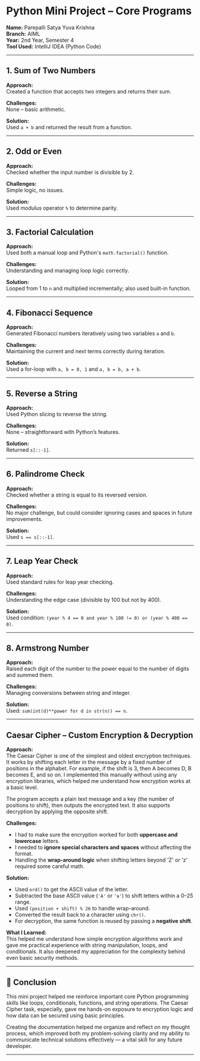 # Python Mini Project – Core Programs

**Name:** Parepalli Satya Yuva Krishna  
**Branch:** AIML  
**Year:** 2nd Year, Semester 4  
**Tool Used:** IntelliJ IDEA (Python Code)

---

## 1. Sum of Two Numbers

**Approach:**  
Created a function that accepts two integers and returns their sum.

**Challenges:**  
None – basic arithmetic.

**Solution:**  
Used `a + b` and returned the result from a function.

---

## 2. Odd or Even

**Approach:**  
Checked whether the input number is divisible by 2.

**Challenges:**  
Simple logic, no issues.

**Solution:**  
Used modulus operator `%` to determine parity.

---

## 3. Factorial Calculation

**Approach:**  
Used both a manual loop and Python's `math.factorial()` function.

**Challenges:**  
Understanding and managing loop logic correctly.

**Solution:**  
Looped from 1 to `n` and multiplied incrementally; also used built-in function.

---

## 4. Fibonacci Sequence

**Approach:**  
Generated Fibonacci numbers iteratively using two variables `a` and `b`.

**Challenges:**  
Maintaining the current and next terms correctly during iteration.

**Solution:**  
Used a for-loop with `a, b = 0, 1` and `a, b = b, a + b`.

---

## 5. Reverse a String

**Approach:**  
Used Python slicing to reverse the string.

**Challenges:**  
None – straightforward with Python’s features.

**Solution:**  
Returned `s[::-1]`.

---

## 6. Palindrome Check

**Approach:**  
Checked whether a string is equal to its reversed version.

**Challenges:**  
No major challenge, but could consider ignoring cases and spaces in future improvements.

**Solution:**  
Used `s == s[::-1]`.

---

## 7. Leap Year Check

**Approach:**  
Used standard rules for leap year checking.

**Challenges:**  
Understanding the edge case (divisible by 100 but not by 400).

**Solution:**  
Used condition: `(year % 4 == 0 and year % 100 != 0) or (year % 400 == 0)`.

---

## 8. Armstrong Number

**Approach:**  
Raised each digit of the number to the power equal to the number of digits and summed them.

**Challenges:**  
Managing conversions between string and integer.

**Solution:**  
Used: `sum(int(d)**power for d in str(n)) == n`.

---

## Caesar Cipher – Custom Encryption & Decryption

**Approach:**  
The Caesar Cipher is one of the simplest and oldest encryption techniques. It works by shifting each letter in the message by a fixed number of positions in the alphabet. For example, if the shift is 3, then A becomes D, B becomes E, and so on. I implemented this manually without using any encryption libraries, which helped me understand how encryption works at a basic level.

The program accepts a plain text message and a key (the number of positions to shift), then outputs the encrypted text. It also supports decryption by applying the opposite shift.

**Challenges:**  
- I had to make sure the encryption worked for both **uppercase and lowercase** letters.
- I needed to **ignore special characters and spaces** without affecting the format.
- Handling the **wrap-around logic** when shifting letters beyond 'Z' or 'z' required some careful math.

**Solution:**  
- Used `ord()` to get the ASCII value of the letter.
- Subtracted the base ASCII value (`'A'` or `'a'`) to shift letters within a 0–25 range.
- Used `(position + shift) % 26` to handle wrap-around.
- Converted the result back to a character using `chr()`.
- For decryption, the same function is reused by passing a **negative shift**.

**What I Learned:**  
This helped me understand how simple encryption algorithms work and gave me practical experience with string manipulation, loops, and conditionals. It also deepened my appreciation for the complexity behind even basic security methods.

---

## 📘 Conclusion

This mini project helped me reinforce important core Python programming skills like loops, conditionals, functions, and string operations. The Caesar Cipher task, especially, gave me hands-on exposure to encryption logic and how data can be secured using basic principles.

Creating the documentation helped me organize and reflect on my thought process, which improved both my problem-solving clarity and my ability to communicate technical solutions effectively — a vital skill for any future developer.

---

